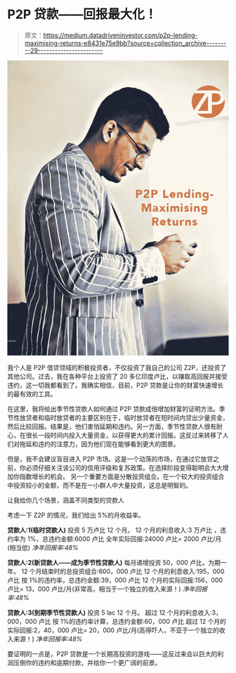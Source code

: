 # P2P 贷款——回报最大化！

> 原文：<https://medium.datadriveninvestor.com/p2p-lending-maximising-returns-e8431e75e9bb?source=collection_archive---------29----------------------->

![](img/32f426279650ed630fc165c8f343d7a7.png)

我个人是 P2P 借贷领域的积极投资者，不仅投资了我自己的公司 Z2P，还投资了其他公司。过去，我在各种平台上投资了 20 多亿印度卢比，以赚取高回报并接受违约，这一切我都看到了。我确实相信，目前，P2P 贷款是让你的财富快速增长的最有效的工具。

在这里，我将给出季节性贷款人如何通过 P2P 贷款成倍增加财富的证明方法。季节性放贷者和临时放贷者的主要区别在于，临时放贷者在短时间内贷出少量资金，然后比较回报。结果是，他们害怕延期和违约。另一方面，季节性贷款人很有耐心，在很长一段时间内投入大量资金，以获得更大的累计回报。这反过来转移了人们对拖延和违约的注意力，因为他们现在能够看到更大的图景。

但是，我不会建议盲目进入 P2P 市场。这是一个动荡的市场，在通过它放贷之前，你必须仔细关注该公司的信用评级和复苏政策。在选择阶段变得聪明会大大增加你指数增长的机会。
另一个重要方面是分散投资组合。在一个较大的投资组合中投资较小的金额，而不是在一小群人中大量投资，这总是明智的。

让我给你几个场景，涵盖不同类型的贷款人

考虑一下 Z2P 的情况，我们给出 5%的月收益率。

**贷款人:1(临时贷款人)** 投资 5 万卢比 12 个月。
12 个月的利息收入:3 万卢比
，违约率为 1%，总违约金额:6000 卢比
全年实际回报:24000 卢比= 2000 卢比/月(相当低)
*净年回报率:48%*

**贷款人:2(新贷款人——成为季节性贷款人)** 每月递增投资 50，000 卢比，为期一年。
12 个月结束时的总投资组合:600，000 卢比
12 个月的利息收入:195，000 卢比
按 1%的违约率，总违约金额:39，000 卢比
12 个月的实际回报:156，000 卢比= 13，000 卢比/月(非常高，相当于一个独立的收入来源！)
*净年回报率:48%*

**贷款人:3(到期季节性贷款人)** 投资 5 lac 12 个月。
超过 12 个月的利息收入:3，000，000 卢比
按 1%的违约率计算，总违约金额:60，000 卢比
超过 12 个月的实际回报:2，40，000 卢比= 20，000 卢比/月(高得吓人，不亚于一个独立的收入来源！)
*净年回报率:48%*

要证明的一点是，P2P 贷款是一个长期高投资的游戏——这反过来会以巨大的利润压倒你的违约和逾期付款，并给你一个更广阔的前景。